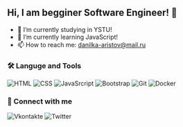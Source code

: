 ## Hi, I am begginer Software Engineer! 👋

- 🔭 I’m currently studying in YSTU!
- 🌱 I’m currently learning JavaScript!
- 📫 How to reach me: danilka-aristov@mail.ru

### 🛠️ Languge and Tools
![HTML](https://img.shields.io/badge/-HTML-090909?style=for-the-badge&logo=Html)
![CSS](https://img.shields.io/badge/-CSS-090909?style=for-the-badge&logo=Css)
![JavaSrcript](https://img.shields.io/badge/-JavaScript-090909?style=for-the-badge&logo=JavaScript&logoColor=E9D54D)
![Bootstrap](https://img.shields.io/badge/-Bootstrap-090909?style=for-the-badge&logo=Bootstrap&logoColor=E9D54D)
![Git](https://img.shields.io/badge/-Git-090909?style=for-the-badge&logo=Git)
![Docker](https://img.shields.io/badge/-Docker-090909?style=for-the-badge&logo=Docker)

### 🔗 Connect with me
![Vkontakte](https://img.shields.io/badge/-vkontakte-090909?style=for-the-badge&logo=Vk)
![Twitter](https://img.shields.io/badge/-twitter-090909?style=for-the-badge&logo=Twitter)


